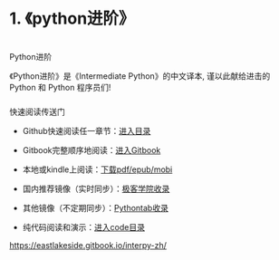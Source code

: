 # 1. 《python进阶》























# 

Python进阶[](#python-jin-jie)

《Python进阶》是《Intermediate Python》的中文译本, 谨以此献给进击的 Python 和 Python 程序员们!

### 

快速阅读传送门[](#kuai-su-yue-du-chuan-song-men)

-   Github快速阅读任一章节：[进入目录](https://github.com/eastlakeside/interpy-zh/blob/master/SUMMARY.md)
    
-   Gitbook完整顺序地阅读：[进入Gitbook](https://eastlakeside.gitbooks.io/interpy-zh/content/)
    
-   本地或kindle上阅读：[下载pdf/epub/mobi](https://github.com/eastlakeside/interpy-zh/releases)
    
-   国内推荐镜像（实时同步）：[极客学院收录](http://wiki.jikexueyuan.com/project/interpy-zh/)
    
-   其他镜像（不定期同步）：[Pythontab收录](http://docs.pythontab.com/interpy/)
    
-   纯代码阅读和演示：[进入code目录](https://github.com/eastlakeside/interpy-zh/tree/master/code/)




https://eastlakeside.gitbook.io/interpy-zh/








